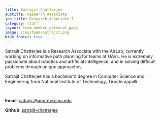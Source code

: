 ```yaml
---
title: Satrajit Chatterjee
subtitle: Research Associate
job_title: Research Associate I
category: staff
layout: team_member_personal_page
image: /img/team/satrajit.png
hide_footer: true
---
```


Satrajit Chatterjee is a Research Associate with the AirLab, currently working on informative path planning for teams of UAVs. He is extremely passionate about robotics and artificial intelligence, and in solving difficult problems through unique approaches. 

Satrajit Chatterjee has a bachelor's degree in Computer Science and Engineering from National Institute of Technology, Tiruchirappalli.

<br>


**Email**: [satrajic@andrew.cmu.edu](mailto:satrajic@andrew.cmu.edu)

**Github**: [satrajit-chatterjee](https://github.com/satrajit-chatterjee)
